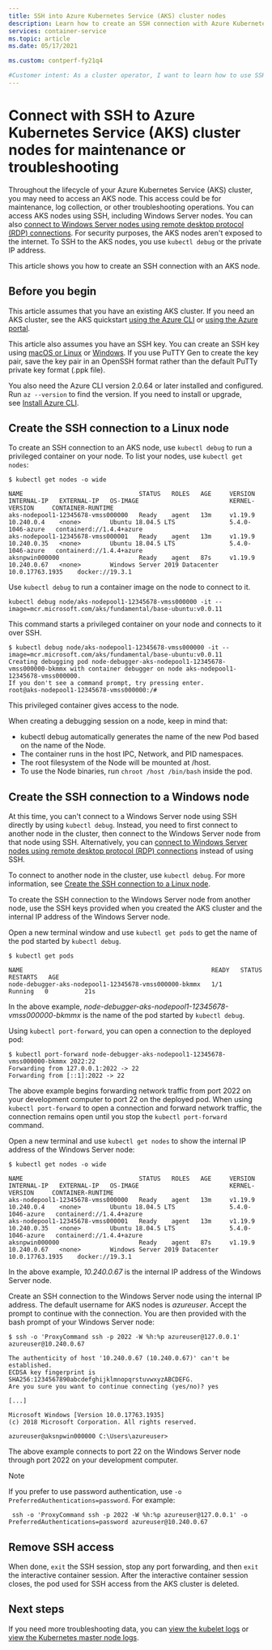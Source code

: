 ```yaml
---
title: SSH into Azure Kubernetes Service (AKS) cluster nodes
description: Learn how to create an SSH connection with Azure Kubernetes Service (AKS) cluster nodes for troubleshooting and maintenance tasks.
services: container-service
ms.topic: article
ms.date: 05/17/2021

ms.custom: contperf-fy21q4

#Customer intent: As a cluster operator, I want to learn how to use SSH to connect to virtual machines in an AKS cluster to perform maintenance or troubleshoot a problem.
---
```


# Connect with SSH to Azure Kubernetes Service (AKS) cluster nodes for maintenance or troubleshooting

Throughout the lifecycle of your Azure Kubernetes Service (AKS) cluster, you may need to access an AKS node. This access could be for maintenance, log collection, or other troubleshooting operations. You can access AKS nodes using SSH, including Windows Server nodes. You can also [connect to Windows Server nodes using remote desktop protocol (RDP) connections][aks-windows-rdp]. For security purposes, the AKS nodes aren't exposed to the internet. To SSH to the AKS nodes, you use `kubectl debug` or the private IP address.

This article shows you how to create an SSH connection with an AKS node.

## Before you begin

This article assumes that you have an existing AKS cluster. If you need an AKS cluster, see the AKS quickstart [using the Azure CLI][aks-quickstart-cli] or [using the Azure portal][aks-quickstart-portal].

This article also assumes you have an SSH key. You can create an SSH key using [macOS or Linux][ssh-nix] or [Windows][ssh-windows]. If you use PuTTY Gen to create the key pair, save the key pair in an OpenSSH format rather than the default PuTTy private key format (.ppk file).

You also need the Azure CLI version 2.0.64 or later installed and configured. Run `az --version` to find the version. If you need to install or upgrade, see [Install Azure CLI][install-azure-cli].

## Create the SSH connection to a Linux node

To create an SSH connection to an AKS node, use `kubectl debug` to run a privileged container on your node. To list your nodes, use `kubectl get nodes`:

```output
$ kubectl get nodes -o wide

NAME                                STATUS   ROLES   AGE     VERSION   INTERNAL-IP   EXTERNAL-IP   OS-IMAGE                         KERNEL-VERSION     CONTAINER-RUNTIME
aks-nodepool1-12345678-vmss000000   Ready    agent   13m     v1.19.9   10.240.0.4    <none>        Ubuntu 18.04.5 LTS               5.4.0-1046-azure   containerd://1.4.4+azure
aks-nodepool1-12345678-vmss000001   Ready    agent   13m     v1.19.9   10.240.0.35   <none>        Ubuntu 18.04.5 LTS               5.4.0-1046-azure   containerd://1.4.4+azure
aksnpwin000000                      Ready    agent   87s     v1.19.9   10.240.0.67   <none>        Windows Server 2019 Datacenter   10.0.17763.1935    docker://19.3.1
```

Use `kubectl debug` to run a container image on the node to connect to it.

```azurecli-interactive
kubectl debug node/aks-nodepool1-12345678-vmss000000 -it --image=mcr.microsoft.com/aks/fundamental/base-ubuntu:v0.0.11
```

This command starts a privileged container on your node and connects to it over SSH.

```output
$ kubectl debug node/aks-nodepool1-12345678-vmss000000 -it --image=mcr.microsoft.com/aks/fundamental/base-ubuntu:v0.0.11
Creating debugging pod node-debugger-aks-nodepool1-12345678-vmss000000-bkmmx with container debugger on node aks-nodepool1-12345678-vmss000000.
If you don't see a command prompt, try pressing enter.
root@aks-nodepool1-12345678-vmss000000:/#
```

This privileged container gives access to the node.

When creating a debugging session on a node, keep in mind that:
- kubectl debug automatically generates the name of the new Pod based on the name of the Node.
- The container runs in the host IPC, Network, and PID namespaces.
- The root filesystem of the Node will be mounted at /host.
- To use the Node binaries, run `chroot /host /bin/bash` inside the pod.



## Create the SSH connection to a Windows node

At this time, you can't connect to a Windows Server node using SSH directly by using `kubectl debug`. Instead, you need to first connect to another node in the cluster, then connect to the Windows Server node from that node using SSH. Alternatively, you can [connect to Windows Server nodes using remote desktop protocol (RDP) connections][aks-windows-rdp] instead of using SSH.

To connect to another node in the cluster, use `kubectl debug`. For more information, see [Create the SSH connection to a Linux node][ssh-linux-kubectl-debug].

To create the SSH connection to the Windows Server node from another node, use the SSH keys provided when you created the AKS cluster and the internal IP address of the Windows Server node.

Open a new terminal window and use `kubectl get pods` to get the name of the pod started by `kubectl debug`.

```output
$ kubectl get pods

NAME                                                    READY   STATUS    RESTARTS   AGE
node-debugger-aks-nodepool1-12345678-vmss000000-bkmmx   1/1     Running   0          21s
```

In the above example, *node-debugger-aks-nodepool1-12345678-vmss000000-bkmmx* is the name of the pod started by `kubectl debug`.

Using `kubectl port-forward`, you can open a connection to the deployed pod:

```
$ kubectl port-forward node-debugger-aks-nodepool1-12345678-vmss000000-bkmmx 2022:22
Forwarding from 127.0.0.1:2022 -> 22
Forwarding from [::1]:2022 -> 22
```

The above example begins forwarding network traffic from port 2022 on your development computer to port 22 on the deployed pod. When using `kubectl port-forward` to open a connection and forward network traffic, the connection remains open until you stop the `kubectl port-forward` command.

Open a new terminal and use `kubectl get nodes` to show the internal IP address of the Windows Server node:

```output
$ kubectl get nodes -o wide

NAME                                STATUS   ROLES   AGE     VERSION   INTERNAL-IP   EXTERNAL-IP   OS-IMAGE                         KERNEL-VERSION     CONTAINER-RUNTIME
aks-nodepool1-12345678-vmss000000   Ready    agent   13m     v1.19.9   10.240.0.4    <none>        Ubuntu 18.04.5 LTS               5.4.0-1046-azure   containerd://1.4.4+azure
aks-nodepool1-12345678-vmss000001   Ready    agent   13m     v1.19.9   10.240.0.35   <none>        Ubuntu 18.04.5 LTS               5.4.0-1046-azure   containerd://1.4.4+azure
aksnpwin000000                      Ready    agent   87s     v1.19.9   10.240.0.67   <none>        Windows Server 2019 Datacenter   10.0.17763.1935    docker://19.3.1
```

In the above example, *10.240.0.67* is the internal IP address of the Windows Server node.

Create an SSH connection to the Windows Server node using the internal IP address. The default username for AKS nodes is *azureuser*. Accept the prompt to continue with the connection. You are then provided with the bash prompt of your Windows Server node:

```output
$ ssh -o 'ProxyCommand ssh -p 2022 -W %h:%p azureuser@127.0.0.1' azureuser@10.240.0.67

The authenticity of host '10.240.0.67 (10.240.0.67)' can't be established.
ECDSA key fingerprint is SHA256:1234567890abcdefghijklmnopqrstuvwxyzABCDEFG.
Are you sure you want to continue connecting (yes/no)? yes

[...]

Microsoft Windows [Version 10.0.17763.1935]
(c) 2018 Microsoft Corporation. All rights reserved.

azureuser@aksnpwin000000 C:\Users\azureuser>
```

The above example connects to port 22 on the Windows Server node through port 2022 on your development computer.

> [!NOTE]
> If you prefer to use password authentication, use `-o PreferredAuthentications=password`. For example:
>
> ```console
>  ssh -o 'ProxyCommand ssh -p 2022 -W %h:%p azureuser@127.0.0.1' -o PreferredAuthentications=password azureuser@10.240.0.67
> ```

## Remove SSH access

When done, `exit` the SSH session, stop any port forwarding, and then `exit` the interactive container session. After the interactive container session closes, the pod used for SSH access from the AKS cluster is deleted.

## Next steps

If you need more troubleshooting data, you can [view the kubelet logs][view-kubelet-logs] or [view the Kubernetes master node logs][view-master-logs].


<!-- INTERNAL LINKS -->
[view-kubelet-logs]: kubelet-logs.md
[view-master-logs]: monitor-aks-reference.md#resource-logs
[aks-quickstart-cli]: kubernetes-walkthrough.md
[aks-quickstart-portal]: kubernetes-walkthrough-portal.md
[install-azure-cli]: /cli/azure/install-azure-cli
[aks-windows-rdp]: rdp.md
[ssh-nix]: ../virtual-machines/linux/mac-create-ssh-keys.md
[ssh-windows]: ../virtual-machines/linux/ssh-from-windows.md
[ssh-linux-kubectl-debug]: #create-the-ssh-connection-to-a-linux-node
